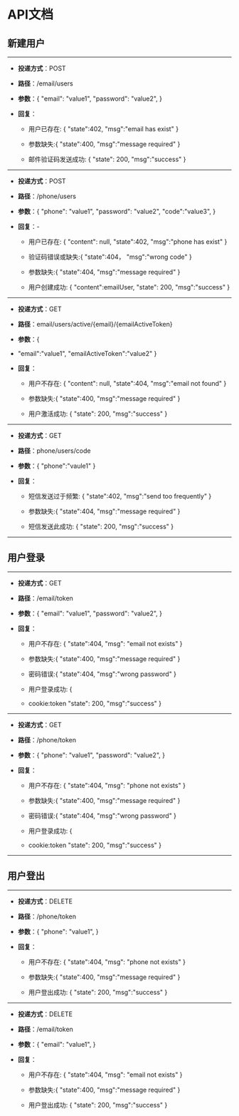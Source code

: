 # API文档  
## 新建用户
***
- **投递方式**：POST  
- **路径**：/email/users
- **参数**：{
    "email": "value1", 
    "password": "value2", 
}

- **回复**：


    - 用户已存在: {
    "state":402,
    "msg":"email has exist"
    }

    - 参数缺失:{
    "state":400,
    "msg":"message required"
    }

    - 邮件验证码发送成功: {
    "state": 200, 
    "msg":"success"
    }

***

- **投递方式**：POST  
- **路径**：/phone/users
- **参数**：{
    "phone": "value1", 
    "password": "value2", 
    "code":"value3",
}

- **回复**：- 


    - 用户已存在: {
    "content": null, 
    "state":402,
    "msg":"phone has exist"
    }

    - 验证码错误或缺失:{
    "state":404，
    "msg":"wrong code"
    }

    - 参数缺失:{
    "state":404,
    "msg":"message required"
    }


    - 用户创建成功: {
    "content":emailUser,
    "state": 200, 
    "msg":"success"
    }
***
- **投递方式**：GET  
- **路径**：email/users/active/{email}/{emailActiveToken}
- **参数**：{
-   "email":"value1",
    "emailActiveToken":"value2"
}

- **回复**：


    - 用户不存在: {
    "content": null, 
    "state":404,
    "msg":"email not found"
    }

    - 参数缺失:{
    "state":400,
    "msg":"message required"
    }

    - 用户激活成功: {
    "state": 200, 
    "msg":"success"
    }
***
- **投递方式**：GET  
- **路径**：phone/users/code
- **参数**：{
    "phone":"vaule1"
}

- **回复**：


    - 短信发送过于频繁: {
    "state":402,
    "msg":"send too frequently"
    }
    
    - 参数缺失:{
    "state":404,
    "msg":"message required"
    }
    
    - 短信发送此成功: {
    "state": 200, 
    "msg":"success"
    }
***
## 用户登录
***
- **投递方式**：GET  
- **路径**：/email/token
- **参数**：{
    "email": "value1", 
    "password": "value2", 
}

- **回复**：


    - 用户不存在: {
    "state":404,
    "msg": "email not exists"
    }
    
    - 参数缺失:{
    "state":400,
    "msg":"message required"
    }

    - 密码错误:{
    "state":404,
    "msg":"wrong password"
    }

    - 用户登录成功: {
    - cookie:token
    "state": 200, 
    "msg":"success"
    }
    
    
***
- **投递方式**：GET  
- **路径**：/phone/token
- **参数**：{
    "phone": "value1", 
    "password": "value2", 
}

- **回复**：


    - 用户不存在: {
    "state":404,
    "msg": "phone not exists"
    }
    
    - 参数缺失:{
    "state":400,
    "msg":"message required"
    }

    - 密码错误:{
    "state":404,
    "msg":"wrong password"
    }

    - 用户登录成功: {
    - cookie:token
    "state": 200, 
    "msg":"success"
    }
***
## 用户登出
***
- **投递方式**：DELETE  
- **路径**：/phone/token
- **参数**：{
    "phone": "value1", 
}

- **回复**：


    - 用户不存在: {
    "state":404,
    "msg": "phone not exists"
    }
    
    - 参数缺失:{
    "state":400,
    "msg":"message required"
    }

    - 用户登出成功: {
    "state": 200, 
    "msg":"success"
    }
    
***
- **投递方式**：DELETE  
- **路径**：/email/token
- **参数**：{
    "email": "value1", 
}

- **回复**：
    

    - 用户不存在: {
    "state":404,
    "msg": "email not exists"
    }
    
    - 参数缺失:{
    "state":400,
    "msg":"message required"
    }

    - 用户登出成功: {
    "state": 200, 
    "msg":"success"
    }
